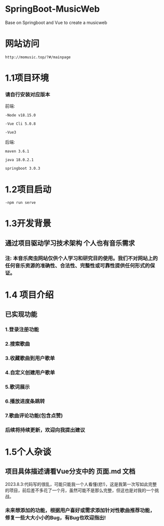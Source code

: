 # SpringBoot-MusicWeb
Base on Springboot and Vue to create a musicweb

# 网站访问
    http://momusic.top/?#/mainpage

# 1.1项目环境
### 请自行安装对应版本 ###
前端:

    -Node v18.15.0
    
    -Vue Cli 5.0.8
    
    -Vue3
    
后端:

    maven 3.6.1
    
    java 18.0.2.1
    
    springboot 3.0.3
# 1.2项目启动

    -npm run serve

# 1.3开发背景

## 通过项目驱动学习技术架构 个人也有音乐需求 
### 注: 本音乐爬虫网站仅供个人学习和研究目的使用。我们不对网站上的任何音乐资源的准确性、合法性、完整性或可靠性提供任何形式的保证。 

# 1.4 项目介绍

## 已实现功能
### 1.登录注册功能
### 2.搜索歌曲
### 3.收藏歌曲到用户歌单
### 4.自定义创建用户歌单
### 5.歌词展示
### 6.播放进度条跳转
### 7.歌曲评论功能(包含点赞)
### 后续将持续更新，欢迎向我提出建议


# 1.5个人杂谈
## 项目具体描述请看Vue分支中的 页面.md 文档
2023.8.3:代码写的很乱，可能只能我一个人看懂(悲!)，这是我第一次写如此完整的项目，前后差不多花了一个月，虽然可能不是那么完整，但这也是对我的一个挑战。
        
### 未来想添加的功能，根据用户喜好或需求添加针对性歌曲推荐功能，修复一些大大小小的Bug，有Bug也欢迎指出!


    
